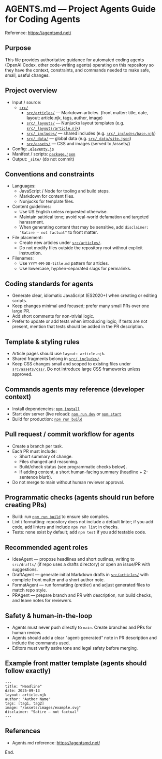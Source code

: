 # AGENTS.md — Project Agents Guide for Coding Agents

Reference: https://agentsmd.net/

## Purpose
This file provides authoritative guidance for automated coding agents (OpenAI Codex, other code-writing agents) operating on this repository so they have the context, constraints, and commands needed to make safe, small, useful changes.

## Project overview
- Input / source:
  - [`src/`](src:1)
    - [`src/articles/`](src/articles:1) — Markdown articles. (front matter: title, date, layout: article.njk, tags, author, image)
    - [`src/_layouts/`](src/_layouts:1) — Nunjucks layout templates (e.g. [`src/_layouts/article.njk`](src/_layouts/article.njk:1))
    - [`src/_includes/`](src/_includes:1) — shared includes (e.g. [`src/_includes/base.njk`](src/_includes/base.njk:1))
    - [`src/_data/`](src/_data:1) — global data (e.g. [`src/_data/site.json`](src/_data/site.json:1))
    - [`src/assets/`](src/assets:1) — CSS and images (served to /assets/)
- Config: [`.eleventy.js`](.eleventy.js:1)
- Manifest / scripts: [`package.json`](package.json:1)
- Output: `_site/` (do not commit)

## Conventions and constraints
- Languages:
  - JavaScript / Node for tooling and build steps.
  - Markdown for content files.
  - Nunjucks for template files.
- Content guidelines:
  - Use US English unless requested otherwise.
  - Maintain satirical tone; avoid real-world defamation and targeted harassment.
  - When generating content that may be sensitive, add `disclaimer: "Satire — not factual"` to front matter.
- File placement:
  - Create new articles under [`src/articles/`](src/articles:1).
  - Do not modify files outside the repository root without explicit instruction.
- Filenames:
  - Use `YYYY-MM-DD-title.md` pattern for articles.
  - Use lowercase, hyphen-separated slugs for permalinks.

## Coding standards for agents
- Generate clear, idiomatic JavaScript (ES2020+) when creating or editing scripts.
- Keep changes minimal and focused; prefer many small PRs over one large PR.
- Add short comments for non-trivial logic.
- Prefer to update or add tests when introducing logic; if tests are not present, mention that tests should be added in the PR description.

## Template & styling rules
- Article pages should use `layout: article.njk`.
- Shared fragments belong in [`src/_includes/`](src/_includes:1).
- Keep CSS changes small and scoped to existing files under [`src/assets/css/`](src/assets/css:1). Do not introduce large CSS frameworks unless approved.

## Commands agents may reference (developer context)
- Install dependencies: [`npm install`](package.json:1)
- Start dev server (live reload): [`npm run dev`](package.json:1) or [`npm start`](package.json:1)
- Build for production: [`npm run build`](package.json:1)

## Pull request / commit workflow for agents
- Create a branch per task.
- Each PR must include:
  - Short summary of change.
  - Files changed and reasoning.
  - Build/check status (see programmatic checks below).
  - If adding content, a short human-facing summary (headline + 2-sentence blurb).
- Do not merge to main without human reviewer approval.

## Programmatic checks (agents should run before creating PRs)
- Build: run [`npm run build`](package.json:1) to ensure site compiles.
- Lint / formatting: repository does not include a default linter; if you add code, add linters and include `npm run lint` in checks.
- Tests: none exist by default; add `npm test` if you add testable code.

## Recommended agent roles
- IdeaAgent — propose headlines and short outlines, writing to `src/drafts/` (if repo uses a drafts directory) or open an issue/PR with suggestions.
- DraftAgent — generate initial Markdown drafts in [`src/articles/`](src/articles:1) with complete front matter and a short author note.
- FormatAgent — run formatting (prettier) and adjust generated files to match repo style.
- PRAgent — prepare branch and PR with description, run build checks, and leave notes for reviewers.

## Safety & human-in-the-loop
- Agents must never push directly to `main`. Create branches and PRs for human review.
- Agents should add a clear "agent-generated" note in PR description and include the commands used.
- Editors must verify satire tone and legal safety before merging.

## Example front matter template (agents should follow exactly)
```
---
title: "Headline"
date: 2025-09-13
layout: article.njk
author: "Author Name"
tags: [tag1, tag2]
image: "/assets/images/example.svg"
disclaimer: "Satire — not factual"
---
```

## References
- Agents.md reference: https://agentsmd.net/

End.